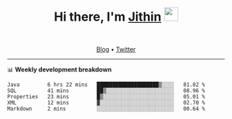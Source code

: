 <h1 align="center">Hi there, I'm <a href="https://jithset.github.io/" target="_blank">Jithin</a> <img
src="https://github.com/blackcater/blackcater/raw/main/images/Hi.gif" height="32" /></h1>

<br />

<p align="center">
  <a href="https://jithset.github.io">Blog</a> •
  <a href="https://twitter.com/jithset">Twitter</a>
</p>

---

📊 **Weekly development breakdown**

<!--START_SECTION:waka-->
```text
Java         6 hrs 22 mins   ████████████████████▒░░░░   81.82 % 
SQL          41 mins         ██▒░░░░░░░░░░░░░░░░░░░░░░   08.96 % 
Properties   23 mins         █▒░░░░░░░░░░░░░░░░░░░░░░░   05.01 % 
XML          12 mins         ▓░░░░░░░░░░░░░░░░░░░░░░░░   02.70 % 
Markdown     2 mins          ░░░░░░░░░░░░░░░░░░░░░░░░░   00.64 % 
```
<!--END_SECTION:waka-->

